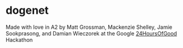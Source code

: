 dogenet
=======
Made with love in A2 by Matt Grossman, Mackenzie Shelley, Jamie Sookprasong, and Damian Wieczorek at the Google [24HoursOfGood](24hoursofgood.com) Hackathon
